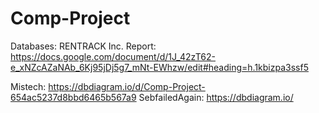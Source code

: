 # Comp-Project
Databases: RENTRACK Inc.
Report: https://docs.google.com/document/d/1J_42zT62-e_xNZcAZaNAb_6Kj95jDj5g7_mNt-EWhzw/edit#heading=h.1kbizpa3ssf5

Mistech: https://dbdiagram.io/d/Comp-Project-654ac5237d8bbd6465b567a9
SebfailedAgain: https://dbdiagram.io/
